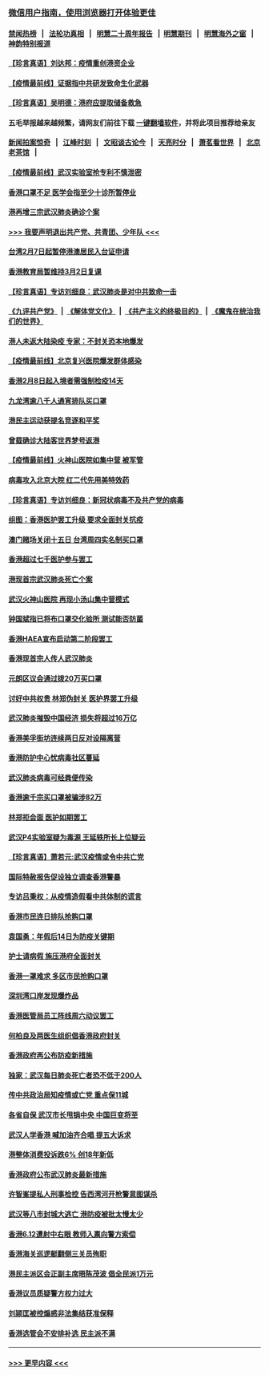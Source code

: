 ### [微信用户指南，使用浏览器打开体验更佳](https://github.com/gfw-breaker/banned-news1/blob/master/indexes/wechat-guide.md?t=0)
#### [禁闻热榜](热点新闻.md?t=0)  &nbsp;&nbsp;|&nbsp;&nbsp; [法轮功真相](https://github.com/gfw-breaker/truth/blob/master/README.md?t=0) &nbsp;&nbsp;|&nbsp;&nbsp; [明慧二十周年报告](https://github.com/gfw-breaker/mh-reports/blob/master/README.md?t=0) &nbsp;&nbsp;|&nbsp;&nbsp;[明慧期刊](https://github.com/gfw-breaker/mh-qikan) &nbsp;&nbsp;|&nbsp;&nbsp; [明慧海外之窗](https://github.com/gfw-breaker/mh-news/blob/master/README.md?t=0) &nbsp;&nbsp;|&nbsp;&nbsp; [神韵特别报道](https://github.com/gfw-breaker/mh-news/blob/master/shenyun.md?t=0)
#### [【珍言真语】刘达邦：疫情重创港资企业](../pages/nsc415/n11854274.md?t=02091911) 
#### [【疫情最前线】证据指中共研发致命生化武器](../pages/nsc415/n11853087.md?t=02091911) 
#### [【珍言真语】吴明德：港府应提取储备救急](../pages/nsc415/n11852734.md?t=02091911) 
#### 五毛举报越来越频繁，请网友们前往下载 [一键翻墙软件](https://github.com/gfw-breaker/ssr-accounts)，并将此项目推荐给亲友
#### [新闻拍案惊奇](https://github.com/gfw-breaker/banned-news1/blob/master/pages/link4.md) &nbsp;&nbsp;|&nbsp;&nbsp; [江峰时刻](https://github.com/gfw-breaker/banned-news1/blob/master/pages/link4.md) &nbsp;&nbsp;|&nbsp;&nbsp; [文昭谈古论今](https://github.com/gfw-breaker/banned-news1/blob/master/pages/link4.md) &nbsp;&nbsp;|&nbsp;&nbsp; [天亮时分](https://github.com/gfw-breaker/banned-news1/blob/master/pages/link4.md) &nbsp;&nbsp;|&nbsp;&nbsp; [萧茗看世界](https://github.com/gfw-breaker/banned-news1/blob/master/pages/link4.md) &nbsp;&nbsp;|&nbsp;&nbsp; [北京老茶馆](https://github.com/gfw-breaker/banned-news1/blob/master/pages/link4.md) &nbsp;&nbsp;|&nbsp;&nbsp; 
#### [【疫情最前线】武汉实验室抢专利不慎泄密](../pages/nsc415/n11850310.md?t=02091911) 
#### [香港口罩不足 医学会指至少十诊所暂停业](../pages/nsc415/n11850301.md?t=02091911) 
#### [港再增三宗武汉肺炎确诊个案](../pages/nsc415/n11850328.md?t=02091911) 
#### [>>> 我要声明退出共产党、共青团、少年队 <<<](https://github.com/begood0513/goodnews/blob/master/quit/letter.md) 
#### [台湾2月7日起暂停港澳居民入台证申请](../pages/nsc415/n11850304.md?t=02091911) 
#### [香港教育局暂维持3月2日复课](../pages/nsc415/n11850260.md?t=02091911) 
#### [【珍言真语】专访刘细良：武汉肺炎是对中共致命一击](../pages/nsc415/n11849934.md?t=02091911) 
#### [《九评共产党》](https://github.com/begood0513/9ping.md/blob/master/README.md) &nbsp;|&nbsp; [《解体党文化》](../../../../jtdwh.md/blob/master/README.md)  &nbsp;|&nbsp; [《共产主义的终极目的》](../../../../gczydzjmd.md/blob/master/README.md) &nbsp;|&nbsp; [《魔鬼在统治我们的世界》](../../../../mgztzwmdsj.md/blob/master/README.md) 
#### [港人未返大陆染疫 专家：不封关恐本地爆发](../pages/nsc415/n11848021.md?t=02091911) 
#### [【疫情最前线】北京复兴医院爆发群体感染](../pages/nsc415/n11847626.md?t=02091911) 
#### [香港2月8日起入境者需强制检疫14天](../pages/nsc415/n11847658.md?t=02091911) 
#### [九龙湾逾八千人通宵排队买口罩](../pages/nsc415/n11847647.md?t=02091911) 
#### [港民主运动获提名竞逐和平奖](../pages/nsc415/n11847633.md?t=02091911) 
#### [曾载确诊大陆客世界梦号返港](../pages/nsc415/n11847608.md?t=02091911) 
#### [【疫情最前线】火神山医院如集中营 被军管](../pages/nsc415/n11847524.md?t=02091911) 
#### [病毒攻入北京大院 红二代先用美特效药](../pages/nsc415/n11847427.md?t=02091911) 
#### [【珍言真语】专访刘细良：新冠状病毒不及共产党的病毒](../pages/nsc415/n11847164.md?t=02091911) 
#### [组图：香港医护罢工升级 要求全面封关抗疫](../pages/nsc415/n11844107.md?t=02091911) 
#### [澳门赌场关闭十五日 台湾周四实名制买口罩](../pages/nsc415/n11845083.md?t=02091911) 
#### [香港超过七千医护参与罢工](../pages/nsc415/n11845051.md?t=02091911) 
#### [港现首宗武汉肺炎死亡个案](../pages/nsc415/n11844998.md?t=02091911) 
#### [武汉火神山医院 再现小汤山集中营模式](../pages/nsc415/n11844763.md?t=02091911) 
#### [钟国斌指已将布口罩交化验所 测试能否防菌](../pages/nsc415/n11842783.md?t=02091911) 
#### [香港HAEA宣布启动第二阶段罢工](../pages/nsc415/n11842723.md?t=02091911) 
#### [香港现首宗人传人武汉肺炎](../pages/nsc415/n11842766.md?t=02091911) 
#### [元朗区议会通过拨20万买口罩](../pages/nsc415/n11842754.md?t=02091911) 
#### [讨好中共权贵 林郑伪封关 医护界罢工升级](../pages/nsc415/n11842359.md?t=02091911) 
#### [武汉肺炎摧毁中国经济 损失将超过16万亿](../pages/nsc415/n11839723.md?t=02091911) 
#### [香港美孚街坊连续两日反对设隔离营](../pages/nsc415/n11839962.md?t=02091911) 
#### [香港防护中心忧病毒社区蔓延](../pages/nsc415/n11839933.md?t=02091911) 
#### [武汉肺炎病毒可经粪便传染](../pages/nsc415/n11839939.md?t=02091911) 
#### [香港逾千宗买口罩被骗涉82万](../pages/nsc415/n11839914.md?t=02091911) 
#### [林郑拒会面 医护如期罢工](../pages/nsc415/n11839892.md?t=02091911) 
#### [武汉P4实验室疑为毒源 王延轶所长上位疑云](../pages/nsc415/n11835543.md?t=02091911) 
#### [【珍言真语】萧若元:武汉疫情或令中共亡党](../pages/nsc415/n11829394.md?t=02091911) 
#### [国际特赦报告促设独立调查香港警暴](../pages/nsc415/n11833845.md?t=02091911) 
#### [专访吕秉权：从疫情造假看中共体制的谎言](../pages/nsc415/n11833813.md?t=02091911) 
#### [香港市民连日排队抢购口罩](../pages/nsc415/n11833794.md?t=02091911) 
#### [袁国勇：年假后14日为防疫关键期](../pages/nsc415/n11831088.md?t=02091911) 
#### [护士请病假 施压港府全面封关](../pages/nsc415/n11831030.md?t=02091911) 
#### [香港一罩难求 多区市民抢购口罩](../pages/nsc415/n11831002.md?t=02091911) 
#### [深圳湾口岸发现爆炸品](../pages/nsc415/n11828802.md?t=02091911) 
#### [香港医管局员工阵线周六动议罢工](../pages/nsc415/n11828762.md?t=02091911) 
#### [何柏良及两医生组织倡香港政府封关](../pages/nsc415/n11828749.md?t=02091911) 
#### [香港政府再公布防疫新措施](../pages/nsc415/n11828716.md?t=02091911) 
#### [独家：武汉每日肺炎死亡者恐不低于200人](../pages/nsc415/n11828240.md?t=02091911) 
#### [传中共政治局知疫情或亡党 重点保11城](../pages/nsc415/n11828145.md?t=02091911) 
#### [各省自保 武汉市长甩锅中央 中国巨变将至](../pages/nsc415/n11828021.md?t=02091911) 
#### [武汉人学香港 喊加油齐合唱 提五大诉求](../pages/nsc415/n11827046.md?t=02091911) 
#### [港整体消费投诉跌6% 创18年新低](../pages/nsc415/n11817280.md?t=02091911) 
#### [香港政府公布武汉肺炎最新措施](../pages/nsc415/n11817152.md?t=02091911) 
#### [许智峯提私人刑事检控 告西湾河开枪警意图谋杀](../pages/nsc415/n11817132.md?t=02091911) 
#### [武汉等八市封城大逃亡 港防疫被批太慢太少](../pages/nsc415/n11817058.md?t=02091911) 
#### [香港6.12遭射中右眼 教师入禀向警方索偿](../pages/nsc415/n11814678.md?t=02091911) 
#### [香港海关巡逻艇翻侧三关员殉职](../pages/nsc415/n11814604.md?t=02091911) 
#### [港民主派区会正副主席晤陈茂波 倡全民派1万元](../pages/nsc415/n11814582.md?t=02091911) 
#### [香港议员质疑警方权力过大](../pages/nsc415/n11814560.md?t=02091911) 
#### [刘颕匡被控煽惑非法集结获准保释](../pages/nsc415/n11811727.md?t=02091911) 
#### [香港选管会不安排补选 民主派不满](../pages/nsc415/n11811691.md?t=02091911) 

----
#### [ >>> 更早内容 <<< ](../indexes/nsc415-earlier.md)
